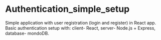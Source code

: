 # Authentication_simple_setup

Simple application with user registration (login and register) in React app. 
Basic authentication setup with: client- React, server- Node.js + Express, database- mondoDB.
